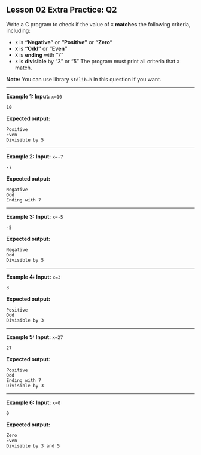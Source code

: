 ## Lesson 02 Extra Practice: Q2
Write a C program to check if the value of `X` **matches** the following criteria, 
including:
* `X` is **“Negative”** or **“Positive”** or **“Zero”**
* `X` is **“Odd”** or **“Even”**
* `X` is **ending** with “7”
* `X` is **divisible** by “3” or “5”
The program must print all criteria that `X` match.

**Note:** You can use library `stdlib.h` in this question if you want.

<hr>

**Example 1:**
**Input:** `x=10`  
```
10
```
**Expected output:**
```
Positive
Even
Divisible by 5
```
<hr>

**Example 2:**
**Input:** `x=-7`  
```
-7
```
**Expected output:**
```
Negative
Odd
Ending with 7
```
<hr>

**Example 3:**
**Input:** `x=-5`  
```
-5
```
**Expected output:**
```
Negative
Odd
Divisible by 5
```
<hr>

**Example 4:**
**Input:** `x=3`  
```
3
```
**Expected output:**
```
Positive
Odd
Divisible by 3
```
<hr>

**Example 5:**
**Input:** `x=27`  
```
27
```
**Expected output:**
```
Positive
Odd
Ending with 7
Divisible by 3
```
<hr>

**Example 6:**
**Input:** `x=0`  
```
0
```
**Expected output:**
```
Zero
Even
Divisible by 3 and 5
```
